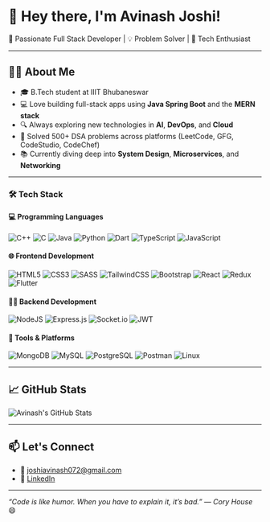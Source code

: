 
# 👋 Hey there, I'm Avinash Joshi!  

🚀 Passionate Full Stack Developer | 💡 Problem Solver | 🎯 Tech Enthusiast  

---

## 👨‍💻 About Me

- 🎓 B.Tech student at IIIT Bhubaneswar  
- 💻 Love building full-stack apps using **Java Spring Boot** and the **MERN stack**
- 🔍 Always exploring new technologies in **AI**, **DevOps**, and **Cloud**
- 🧠 Solved 500+ DSA problems across platforms (LeetCode, GFG, CodeStudio, CodeChef)
- 📚 Currently diving deep into **System Design**, **Microservices**, and **Networking**

---

### 🛠️ Tech Stack

#### 💻 Programming Languages  
![C++](https://img.shields.io/badge/C++-00599C?style=flat&logo=cplusplus&logoColor=white)
![C](https://img.shields.io/badge/C-276DC3?style=flat&logo=c&logoColor=white)
![Java](https://img.shields.io/badge/Java-ED8B00?style=flat&logo=openjdk&logoColor=white)
![Python](https://img.shields.io/badge/Python-3776AB?style=flat&logo=python&logoColor=white)
![Dart](https://img.shields.io/badge/Dart-0175C2?style=flat&logo=dart&logoColor=white)
![TypeScript](https://img.shields.io/badge/TypeScript-3178C6?style=flat&logo=typescript&logoColor=white)
![JavaScript](https://img.shields.io/badge/JavaScript-F7DF1E?style=flat&logo=javascript&logoColor=black)

#### 🌐 Frontend Development  
![HTML5](https://img.shields.io/badge/HTML5-E34F26?style=flat&logo=html5&logoColor=white)
![CSS3](https://img.shields.io/badge/CSS3-1572B6?style=flat&logo=css3&logoColor=white)
![SASS](https://img.shields.io/badge/SASS-hotpink?style=flat&logo=sass&logoColor=white)
![TailwindCSS](https://img.shields.io/badge/TailwindCSS-38B2AC?style=flat&logo=tailwind-css&logoColor=white)
![Bootstrap](https://img.shields.io/badge/Bootstrap-563D7C?style=flat&logo=bootstrap&logoColor=white)
![React](https://img.shields.io/badge/React-20232A?style=flat&logo=react&logoColor=61DAFB)
![Redux](https://img.shields.io/badge/Redux-593D88?style=flat&logo=redux&logoColor=white)
![Flutter](https://img.shields.io/badge/Flutter-02569B?style=flat&logo=flutter&logoColor=white)

#### 🧑‍🍳 Backend Development  
![NodeJS](https://img.shields.io/badge/Node.js-339933?style=flat&logo=node.js&logoColor=white)
![Express.js](https://img.shields.io/badge/Express.js-404D59?style=flat)
![Socket.io](https://img.shields.io/badge/Socket.io-010101?style=flat&logo=socket.io&logoColor=white)
![JWT](https://img.shields.io/badge/JWT-000000?style=flat&logo=jsonwebtokens&logoColor=white)

#### 🧰 Tools & Platforms  
![MongoDB](https://img.shields.io/badge/MongoDB-47A248?style=flat&logo=mongodb&logoColor=white)
![MySQL](https://img.shields.io/badge/MySQL-00758F?style=flat&logo=mysql&logoColor=white)
![PostgreSQL](https://img.shields.io/badge/PostgreSQL-4169E1?style=flat&logo=postgresql&logoColor=white)
![Postman](https://img.shields.io/badge/Postman-FF6C37?style=flat&logo=postman&logoColor=white)
![Linux](https://img.shields.io/badge/Linux-FCC624?style=flat&logo=linux&logoColor=black)

---

## 📈 GitHub Stats

![Avinash's GitHub Stats](https://github-readme-stats.vercel.app/api?username=Avinash-2803&show_icons=true&theme=tokyonight)

---

## 📫 Let's Connect

- 📧 [joshiavinash072@gmail.com](mailto:joshiavinash072@gmail.com)
- 💼 [LinkedIn](https://www.linkedin.com/in/avinashjoshi28/)

---

_“Code is like humor. When you have to explain it, it’s bad.” — Cory House_ 😄
